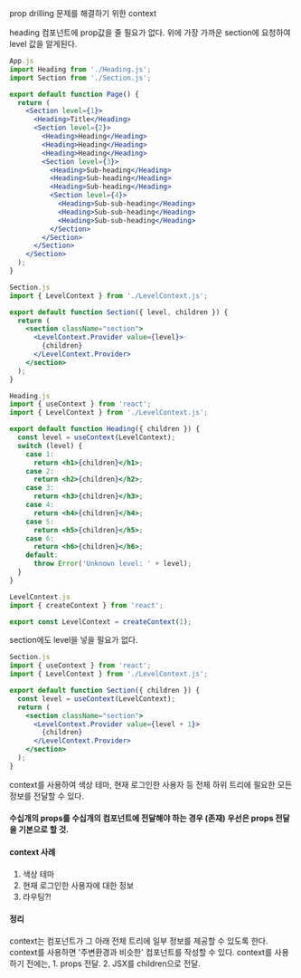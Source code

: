 prop drilling 문제를 해결하기 위한 context

heading 컴포넌트에 prop값을 줄 필요가 없다.
위에 가장 가까운 section에 요청하여 level 값을 알게된다.
```jsx
App.js
import Heading from './Heading.js';
import Section from './Section.js';

export default function Page() {
  return (
    <Section level={1}>
      <Heading>Title</Heading>
      <Section level={2}>
        <Heading>Heading</Heading>
        <Heading>Heading</Heading>
        <Heading>Heading</Heading>
        <Section level={3}>
          <Heading>Sub-heading</Heading>
          <Heading>Sub-heading</Heading>
          <Heading>Sub-heading</Heading>
          <Section level={4}>
            <Heading>Sub-sub-heading</Heading>
            <Heading>Sub-sub-heading</Heading>
            <Heading>Sub-sub-heading</Heading>
          </Section>
        </Section>
      </Section>
    </Section>
  );
}

Section.js
import { LevelContext } from './LevelContext.js';

export default function Section({ level, children }) {
  return (
    <section className="section">
      <LevelContext.Provider value={level}>
        {children}
      </LevelContext.Provider>
    </section>
  );
}

Heading.js
import { useContext } from 'react';
import { LevelContext } from './LevelContext.js';

export default function Heading({ children }) {
  const level = useContext(LevelContext);
  switch (level) {
    case 1:
      return <h1>{children}</h1>;
    case 2:
      return <h2>{children}</h2>;
    case 3:
      return <h3>{children}</h3>;
    case 4:
      return <h4>{children}</h4>;
    case 5:
      return <h5>{children}</h5>;
    case 6:
      return <h6>{children}</h6>;
    default:
      throw Error('Unknown level: ' + level);
  }
}

LevelContext.js
import { createContext } from 'react';

export const LevelContext = createContext(1);

```

section에도 level을 넣을 필요가 없다.

```jsx
Section.js
import { useContext } from 'react';
import { LevelContext } from './LevelContext.js';

export default function Section({ children }) {
  const level = useContext(LevelContext);
  return (
    <section className="section">
      <LevelContext.Provider value={level + 1}>
        {children}
      </LevelContext.Provider>
    </section>
  );
}

```
context를 사용하여 색상 테마, 현재 로그인한 사용자 등 전체 하위 트리에 필요한 모든 정보를 전달할 수 있다.


#### 수십개의 props를 수십개의 컴포넌트에 전달해야 하는 경우 (존재) 우선은 props 전달을 기본으로 할 것. 

#### context 사례
1. 색상 테마
2. 현재 로그인한 사용자에 대한 정보
3. 라우팅?!

#### 정리
 context는 컴포넌트가 그 아래 전체 트리에 일부 정보를 제공할 수 있도록 한다.
 context를 사용하면 '주변환경과 비슷한' 컴포넌트를 작성할 수 있다.
 context를 사용하기 전에는, 1. props 전달. 2. JSX를 children으로 전달.